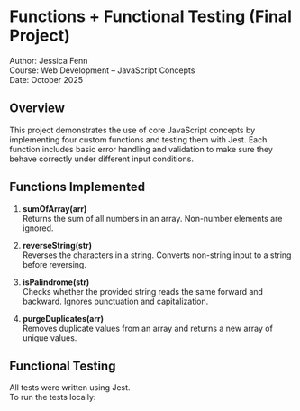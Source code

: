 # Functions + Functional Testing (Final Project)

Author: Jessica Fenn  
Course: Web Development – JavaScript Concepts  
Date: October 2025

## Overview

This project demonstrates the use of core JavaScript concepts by implementing four custom functions and testing them with Jest. Each function includes basic error handling and validation to make sure they behave correctly under different input conditions.

## Functions Implemented

1. **sumOfArray(arr)**  
   Returns the sum of all numbers in an array. Non-number elements are ignored.

2. **reverseString(str)**  
   Reverses the characters in a string. Converts non-string input to a string before reversing.

3. **isPalindrome(str)**  
   Checks whether the provided string reads the same forward and backward. Ignores punctuation and capitalization.

4. **purgeDuplicates(arr)**  
   Removes duplicate values from an array and returns a new array of unique values.

## Functional Testing

All tests were written using Jest.  
To run the tests locally:
